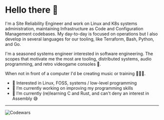 # Hello there 👋

I'm a Site Reliability Engineer and work on Linux and K8s systems administration, maintaining Infrastructure as Code and Configuration Management codebases. My day-to-day is focused on operations but I also develop in several languages for our tooling, like Terraform, Bash, Python, and Go.

I'm a seasoned systems engineer interested in software engineering. 
The scopes that motivate me the most are tooling, distributed systems, audio programming, and retro videogame consoles 👾.

When not in front of a computer I'd be creating music or training 🎸🏋️‍♂️.

- 🧐 Interested in Linux, FOSS, systems / low-level programming
- 🔭 I’m currently working on improving my programming skills
- 🌱 I’m currently (re)learning C and Rust, and can't deny an interest in Assembly 😅
___

![Codewars](https://github.r2v.ch/codewars?user=v4ld3r5&stroke=blue)
